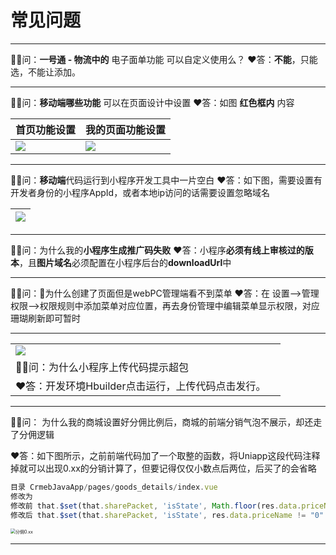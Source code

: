 # **常见问题**

***

🤷‍♂️问：**一号通 - 物流中的** 电子面单功能 可以自定义使用么？
♥️答：**不能**，只能选，不能让添加。

***

🤷‍♂️问：**移动端哪些功能** 可以在页面设计中设置
♥️答：如图 **红色框内** 内容

| 首页功能设置                                                 | 我的页面功能设置                                             |
| ------------------------------------------------------------ | ------------------------------------------------------------ |
| ![](https://fastly.jsdelivr.net/gh/xbdazz/mypic/img/202112221746519.png) | ![](https://fastly.jsdelivr.net/gh/xbdazz/mypic/img/202112221747561.png) |

***

🤷‍♂️问：**移动端**代码运行到小程序开发工具中一片空白
♥️答：如下图，需要设置有开发者身份的小程序AppId，或者本地ip访问的话需要设置忽略域名

| ![](https://fastly.jsdelivr.net/gh/xbdazz/mypic/img/202112221745155.png) |
| ------------------------------------------------------------ |

***

🤷‍♂️问：为什么我的**小程序生成推广码失败**
♥️答：小程序**必须有线上审核过的版本**，且**图片域名**必须配置在小程序后台的**downloadUrl**中

***

🤷‍♂️问：为什么创建了页面但是webPC管理端看不到菜单
♥️答：在 设置-->管理权限-->权限规则中添加菜单对应位置，再去身份管理中编辑菜单显示权限，对应珊瑚刷新即可暂时

***

|                                                              |      |
| ------------------------------------------------------------ | ---- |
| ![](https://fastly.jsdelivr.net/gh/xbdazz/mypic/img/202112221745156.png) |      |
| 🤷‍♂️问：为什么小程序上传代码提示超包                           |      |
| ♥️答：开发环境Hbuilder点击运行，上传代码点击发行。            |      |

***

🤷‍♂️问： 为什么我的商城设置好分佣比例后，商城的前端分销气泡不展示，却还走了分佣逻辑

♥️答：如下图所示，之前前端代码加了一个取整的函数，将Uniapp这段代码注释掉就可以出现0.xx的分销计算了，但要记得仅仅小数点后两位，后买了的会省略

~~~js
目录 CrmebJavaApp/pages/goods_details/index.vue
修改为
修改前 that.$set(that.sharePacket, 'isState', Math.floor(res.data.priceName) != 0 ?false : true);
修改后 that.$set(that.sharePacket, 'isState', res.data.priceName != "0" ?false : true);
~~~



<img src="https://fastly.jsdelivr.net/gh/xbdazz/mypic/img/202203071531279.png" alt="分佣0.xx" style="zoom:50%;" />

***